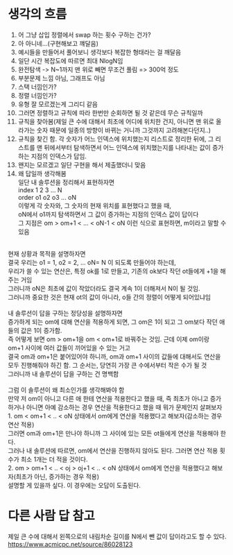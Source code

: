 # 생각의 흐름
1. 어 그냥 삽입 정렬에서 swap 하는 횟수 구하는 건가?
2. 아 아니네...(구현해보고 꺠달음)
3. 예시들을 만들어서 풀어보니 생각보다 복잡한 형태라는 걸 깨달음
4. 일단 시간 복잡도에 따르면 최대 NlogN임
5. 완전탐색 -> N~1까지 맨 위로 빼면 무조건 풀림 => 300억 정도
6. 부분문제 느낌 아님, 그래프도 아님
7. 스택 너낌인가?
8. 정렬 너낌인가?
9. 유형 잘 모르겠는게 그리디 같음
10. 그러면 정렬하고 규칙에 따라 한번만 순회하면 될 것 같은데 무슨 규칙일까
11. 규칙을 찾아봄(제일 큰 수에 대해서 최초에 어디에 위치한 건지, 아니면 맨 위로 올라가는 숫자 때문에 일종의 방향이 바뀌는 거니까 그것까지 고려해본다던지..)
12. 규칙을 찾긴 함. 각 숫자가 어느 인덱스에 위치했는지 리스트로 정리한 뒤에, 그 리스트를 맨 뒤에서부터 탐색하면서 어느 인덱스에 위치했는지를 나타내는 값이 증가하는 지점의 인덱스가 답임.
13. 왠지는 모르겠고 일단 구현을 해서 제출했더니 맞음
14. 왜 답일까 생각해봄<br>
일단 내 솔루션을 정리해서 표현하자면<br>
index 1 2 3 ... N<br>
order o1 o2 o3 ... oN<br>
이렇게 각 숫자와, 그 숫자의 현재 위치를 표현했다고 했을 때,<br>
oN에서 o1까지 탐색하면서 그 값이 증가하는 지점의 인덱스 값이 답이다<br>
그 지점은 om > om+1 < ... < oN-1 < oN 이런 식으로 표현하면, m이라고 말할 수 있음<br>
<br>
현재 상황과 목적을 설명하자면<br>
결국 우리는 o1 = 1, o2 = 2, ... oN= N 이 되도록 만들어야 하는데,<br>
우리가 쓸 수 있는 연산은, 특정 ok를 1로 만들고, 기존의 ok보다 작던 ot들에게 +1을 해주는 거임<br>
그러니까 oN은 최초에 값이 작았더라도 결국 계속 1이 더해져서 N이 될 것임.<br>
그러니까 중요한 것은 현재 ot의 값이 아니라, o들 간의 정렬이 어떻게 되어있냐임<br>
<br>
내 솔루션이 답을 구하는 정당성을 설명하자면<br>
증가하게 되는 om에 대해 연산을 적용하게 되면, 그 om은 1이 되고 그 om보다 작던 애들의 값은 1이 증가함.<br>
즉 어떻게 보면 om > om+1을 om < om+1로 바꿔주는 것임. 근데 이제 om이랑 om+1 사이에 여러 값들이 끼어있을 수 있는 거고<br>
결국 om과 om+1은 붙어있어야 하니까, om과 om+1 사이의 값들에 대해서도 연산을 모두 진행해줘야 하긴 함. 그 순서는, 당연히 가장 큰 수에서부터 작은 수가 될 것<br>
그러니까 내 솔루션이 답을 구하는 건 명백함<br>
<br>
그럼 이 솔루션이 왜 최소인가를 생각해봐야 함<br>
만약 저 om이 아니고 다른 애 한테 연산을 적용한다고 했을 때, 즉 최초가 아니고 증가하거나 아니면 아예 감소하는 경우 연산을 적용한다고 했을 때 뭐가 문제인지 살펴보자<br>
1. om < om+1 < .. < oN 상태에서 om에게 연산을 적용했다고 해보자(감소하는 경우 연산 적용)<br>
그러면 om과 om+1은 만나야 하니까 그 사이에 있는 모든 ot들에게 연산을 적용해야 한다.<br>
그러나 내 솔루션에 따르면, om에서 연산을 진행하지 않아도 된다. 그러면 연산 적용 횟수가 최소 1개는 더 적을 것이다.<br>
2. om > om+1 < .. < oj > oj+1 < .. < oN 상태에서 om에게 연산을 적용했다고 해보자(최초가 아닌, 증가하는 경우 적용)<br>
설명할 게 있을까 싶다. 이 경우에는 오답이 도출된다.

# 다른 사람 답 참고
제일 큰 수에 대해서 왼쪽으로의 내림차순 길이를 N에서 뺀 값이 답이라고도 할 수 있다.
https://www.acmicpc.net/source/86028123
